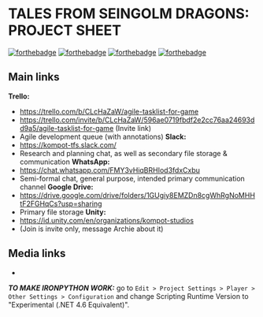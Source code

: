 TALES FROM SEINGOLM DRAGONS: PROJECT SHEET
==========================================

[![forthebadge](https://forthebadge.com/images/badges/built-with-swag.svg)](https://forthebadge.com) [![forthebadge](https://forthebadge.com/images/badges/made-with-c-sharp.svg)](https://forthebadge.com) [![forthebadge](https://forthebadge.com/images/badges/made-with-python.svg)](https://forthebadge.com) [![forthebadge](https://forthebadge.com/images/badges/60-percent-of-the-time-works-every-time.svg)](https://forthebadge.com)

Main links
----------

**Trello:**
- https://trello.com/b/CLcHaZaW/agile-tasklist-for-game 
- https://trello.com/invite/b/CLcHaZaW/596ae0719fbdf2e2cc76aa24693dd9a5/agile-tasklist-for-game (Invite link)
- Agile development queue (with annotations)
**Slack:**
- https://kompot-tfs.slack.com/
- Research and planning chat, as well as secondary file storage & communication
**WhatsApp:**
- https://chat.whatsapp.com/FMY3vHiqBRHIod3fdxCxbu
- Semi-formal chat, general purpose, intended primary communication channel
**Google Drive:**
- https://drive.google.com/drive/folders/1GUgiy8EMZDn8cgWhRgNoMHHtF2FGHqCs?usp=sharing
- Primary file storage
**Unity:**
- https://id.unity.com/en/organizations/kompot-studios
- (Join is invite only, message Archie about it)

Media links
-----------
- 

***TO MAKE IRONPYTHON WORK:*** go to `Edit > Project Settings > Player > Other Settings > Configuration` and change Scripting Runtime Version to "Experimental (.NET 4.6 Equivalent)".
